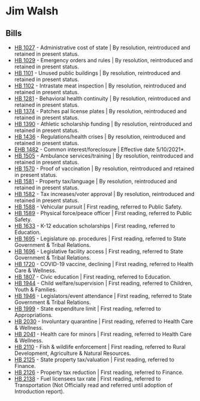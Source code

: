 # Jim Walsh
## Bills
* [HB 1027](/bill/2021-22/hb/1027/) - Administrative cost of state | By resolution, reintroduced and retained in present status.
* [HB 1029](/bill/2021-22/hb/1029/) - Emergency orders and rules | By resolution, reintroduced and retained in present status.
* [HB 1101](/bill/2021-22/hb/1101/) - Unused public buildings | By resolution, reintroduced and retained in present status.
* [HB 1102](/bill/2021-22/hb/1102/) - Intrastate meat inspection | By resolution, reintroduced and retained in present status.
* [HB 1281](/bill/2021-22/hb/1281/) - Behavioral health continuity | By resolution, reintroduced and retained in present status.
* [HB 1374](/bill/2021-22/hb/1374/) - Patches pal license plates | By resolution, reintroduced and retained in present status.
* [HB 1390](/bill/2021-22/hb/1390/) - Athletic scholarship funding | By resolution, reintroduced and retained in present status.
* [HB 1436](/bill/2021-22/hb/1436/) - Regulations/health crises | By resolution, reintroduced and retained in present status.
* [EHB 1482](/bill/2021-22/ehb/1482/) - Common interest/foreclosure | Effective date 5/10/2021*.
* [HB 1505](/bill/2021-22/hb/1505/) - Ambulance services/training | By resolution, reintroduced and retained in present status.
* [HB 1570](/bill/2021-22/hb/1570/) - Proof of vaccination | By resolution, reintroduced and retained in present status.
* [HB 1581](/bill/2021-22/hb/1581/) - Property tax/language | By resolution, reintroduced and retained in present status.
* [HB 1582](/bill/2021-22/hb/1582/) - Tax increases/voter approval | By resolution, reintroduced and retained in present status.
* [HB 1588](/bill/2021-22/hb/1588/) - Vehicular pursuit | First reading, referred to Public Safety.
* [HB 1589](/bill/2021-22/hb/1589/) - Physical force/peace officer | First reading, referred to Public Safety.
* [HB 1633](/bill/2021-22/hb/1633/) - K-12 education scholarships | First reading, referred to Education.
* [HB 1695](/bill/2021-22/hb/1695/) - Legislature op. procedures | First reading, referred to State Government & Tribal Relations.
* [HB 1696](/bill/2021-22/hb/1696/) - Legislative facility access | First reading, referred to State Government & Tribal Relations.
* [HB 1720](/bill/2021-22/hb/1720/) - COVID-19 vaccine, declining | First reading, referred to Health Care & Wellness.
* [HB 1807](/bill/2021-22/hb/1807/) - Civic education | First reading, referred to Education.
* [HB 1944](/bill/2021-22/hb/1944/) - Child welfare/supervision | First reading, referred to Children, Youth & Families.
* [HB 1946](/bill/2021-22/hb/1946/) - Legislators/event attendance | First reading, referred to State Government & Tribal Relations.
* [HB 1999](/bill/2021-22/hb/1999/) - State expenditure limit | First reading, referred to Appropriations.
* [HB 2030](/bill/2021-22/hb/2030/) - Involuntary quarantine | First reading, referred to Health Care & Wellness.
* [HB 2041](/bill/2021-22/hb/2041/) - Health care for minors | First reading, referred to Health Care & Wellness.
* [HB 2110](/bill/2021-22/hb/2110/) - Fish & wildlife enforcement | First reading, referred to Rural Development, Agriculture & Natural Resources.
* [HB 2125](/bill/2021-22/hb/2125/) - State property tax/valuation | First reading, referred to Finance.
* [HB 2126](/bill/2021-22/hb/2126/) - Property tax reduction | First reading, referred to Finance.
* [HB 2138](/bill/2021-22/hb/2138/) - Fuel licensees tax rate | First reading, referred to Transportation (Not Officially read and referred until adoption of Introduction report).
